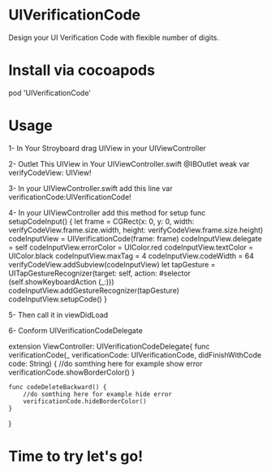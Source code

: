 # UIVerificationCode
Design your UI Verification Code with flexible number of digits. 

# Install via cocoapods

pod 'UIVerificationCode'

# Usage
1- In Your Stroyboard drag UIView in your UIViewController

2- Outlet This UIView in Your UIViewController.swift
    @IBOutlet weak var verifyCodeView: UIView!

3- In your UIViewController.swift add this line
    var verificationCode:UIVerificationCode!

4- In your UIViewController add this method for setup
    func setupCodeInput() {
        let frame = CGRect(x: 0, y: 0, width: verifyCodeView.frame.size.width, height: verifyCodeView.frame.size.height)
        codeInputView = UIVerificationCode(frame: frame)
        codeInputView.delegate = self
        codeInputView.errorColor = UIColor.red
        codeInputView.textColor = UIColor.black
        codeInputView.maxTag = 4
        codeInputView.codeWidth = 64
        verifyCodeView.addSubview(codeInputView)
        let tapGesture = UITapGestureRecognizer(target: self, action:  #selector (self.showKeyboardAction (_:)))
        codeInputView.addGestureRecognizer(tapGesture)
        codeInputView.setupCode()
    }

5- Then call it in viewDidLoad

6- Conform UIVerificationCodeDelegate

extension ViewController: UIVerificationCodeDelegate{
    func verificationCode(_ verificationCode: UIVerificationCode, didFinishWithCode code: String) {
        //do somthing here for example show error
        verificationCode.showBorderColor()
    }
    
    func codeDeleteBackward() {
        //do somthing here for example hide error
        verificationCode.hideBorderColor()
    }
}

# Time to try let's go!
